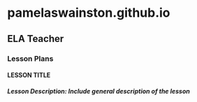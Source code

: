 # pamelaswainston.github.io
## ELA Teacher
### Lesson Plans
#### LESSON TITLE
##### Lesson Description: Include general description of the lesson

